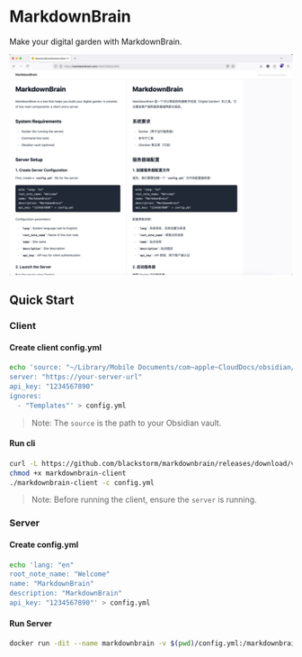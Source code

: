 # MarkdownBrain

Make your digital garden with MarkdownBrain.

![MarkdownBrain](screenshots/markdownbrain.png)

## Quick Start

### Client

#### Create client config.yml

```bash
echo 'source: "~/Library/Mobile Documents/com~apple~CloudDocs/obsidian/example"
server: "https://your-server-url"
api_key: "1234567890"
ignores:
  - "Templates"' > config.yml
```

> Note: The `source` is the path to your Obsidian vault.

#### Run cli

```bash
curl -L https://github.com/blackstorm/markdownbrain/releases/download/v0.1.1/markdownbrain-cli-darwin-amd64 -o markdownbrain-client
chmod +x markdownbrain-client
./markdownbrain-client -c config.yml
```
> Note: Before running the client, ensure the `server` is running.

### Server

#### Create config.yml
```bash
echo 'lang: "en"
root_note_name: "Welcome"
name: "MarkdownBrain"
description: "MarkdownBrain"
api_key: "1234567890"' > config.yml
```

#### Run Server

```bash
docker run -dit --name markdownbrain -v $(pwd)/config.yml:/markdownbrain/config.yml -p 3000:3000 ghcr.io/blackstorm/markdownbrain-server:latest
```